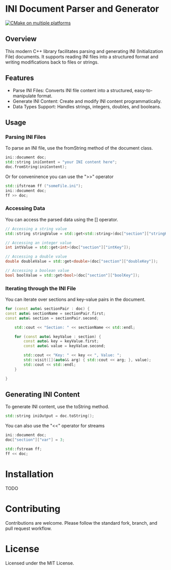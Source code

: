 # INI Document Parser and Generator

[![CMake on multiple platforms](https://github.com/Talhada/ini/actions/workflows/cmake-multi-platform.yml/badge.svg)](https://github.com/Talhada/ini/actions/workflows/cmake-multi-platform.yml)

## Overview

This modern C++ library facilitates parsing and generating INI (Initialization File) documents. It supports reading INI files into a structured format and writing modifications back to files or strings.

## Features

- Parse INI Files: Converts INI file content into a structured, easy-to-manipulate format.
- Generate INI Content: Create and modify INI content programmatically.
- Data Types Support: Handles strings, integers, doubles, and booleans.

## Usage

### Parsing INI Files

To parse an INI file, use the fromString method of the document class.

```cpp
ini::document doc;
std::string iniContent = "your INI content here";
doc.fromString(iniContent);
```

Or for conveninence you can use the ">>" operator

```cpp
std::ifstream ff ("someFile.ini");
ini::document doc;
ff >> doc;
```

### Accessing Data

You can access the parsed data using the [] operator.

```cpp
// Accessing a string value
std::string stringValue = std::get<std::string>(doc["section"]["stringKey"]);

// Accessing an integer value
int intValue = std::get<int>(doc["section"]["intKey"]);

// Accessing a double value
double doubleValue = std::get<double>(doc["section"]["doubleKey"]);

// Accessing a boolean value
bool boolValue = std::get<bool>(doc["section"]["boolKey"]);
```

### Iterating through the INI File

You can iterate over sections and key-value pairs in the document.

```cpp
for (const auto& sectionPair : doc) {
const auto& sectionName = sectionPair.first;
const auto& section = sectionPair.second;

    std::cout << "Section: " << sectionName << std::endl;

    for (const auto& keyValue : section) {
        const auto& key = keyValue.first;
        const auto& value = keyValue.second;

        std::cout << "Key: " << key << ", Value: ";
        std::visit([](auto&& arg) { std::cout << arg; }, value);
        std::cout << std::endl;
    }

}
```

## Generating INI Content

To generate INI content, use the toString method.

```cpp
std::string iniOutput = doc.toString();
```

You can also use the "<<" operator for streams

```cpp
ini::document doc;
doc["section"]["var"] = 3;

std::fstream ff;
ff << doc;
```

# Installation

TODO

# Contributing

Contributions are welcome. Please follow the standard fork, branch, and pull request workflow.

# License

Licensed under the MIT License.
